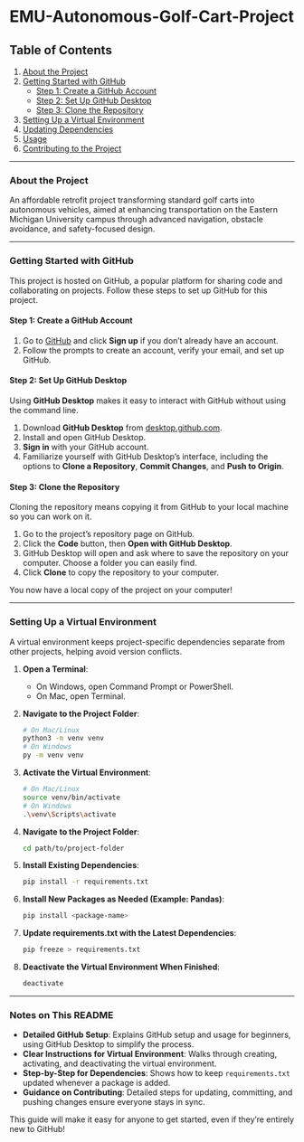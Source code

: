 # EMU-Autonomous-Golf-Cart-Project

## Table of Contents
1. [About the Project](#about-the-project)
2. [Getting Started with GitHub](#getting-started-with-github)
   - [Step 1: Create a GitHub Account](#step-1-create-a-github-account)
   - [Step 2: Set Up GitHub Desktop](#step-2-set-up-github-desktop)
   - [Step 3: Clone the Repository](#step-3-clone-the-repository)
3. [Setting Up a Virtual Environment](#setting-up-a-virtual-environment)
4. [Updating Dependencies](#updating-dependencies)
5. [Usage](#usage)
6. [Contributing to the Project](#contributing-to-the-project)

---

### About the Project

An affordable retrofit project transforming standard golf carts into autonomous vehicles, aimed at enhancing transportation on the Eastern Michigan University campus through advanced navigation, obstacle avoidance, and safety-focused design.

---

### Getting Started with GitHub

This project is hosted on GitHub, a popular platform for sharing code and collaborating on projects. Follow these steps to set up GitHub for this project.

#### Step 1: Create a GitHub Account

1. Go to [GitHub](https://github.com/) and click **Sign up** if you don’t already have an account.
2. Follow the prompts to create an account, verify your email, and set up GitHub.

#### Step 2: Set Up GitHub Desktop

Using **GitHub Desktop** makes it easy to interact with GitHub without using the command line.

1. Download **GitHub Desktop** from [desktop.github.com](https://desktop.github.com/).
2. Install and open GitHub Desktop.
3. **Sign in** with your GitHub account.
4. Familiarize yourself with GitHub Desktop’s interface, including the options to **Clone a Repository**, **Commit Changes**, and **Push to Origin**.

#### Step 3: Clone the Repository

Cloning the repository means copying it from GitHub to your local machine so you can work on it.

1. Go to the project’s repository page on GitHub.
2. Click the **Code** button, then **Open with GitHub Desktop**.
3. GitHub Desktop will open and ask where to save the repository on your computer. Choose a folder you can easily find.
4. Click **Clone** to copy the repository to your computer.

You now have a local copy of the project on your computer!

---

### Setting Up a Virtual Environment

A virtual environment keeps project-specific dependencies separate from other projects, helping avoid version conflicts.

1. **Open a Terminal**:
   - On Windows, open Command Prompt or PowerShell.
   - On Mac, open Terminal.

2. **Navigate to the Project Folder**:
   ```bash
   # On Mac/Linux
   python3 -m venv venv
   # On Windows
   py -m venv venv

3. **Activate the Virtual Environment**:
   ```bash
   # On Mac/Linux
   source venv/bin/activate
   # On Windows
   .\venv\Scripts\activate

4. **Navigate to the Project Folder**:
   ```bash
   cd path/to/project-folder

4. **Install Existing Dependencies**:
   ```bash
   pip install -r requirements.txt

5. **Install New Packages as Needed (Example: Pandas)**:
   ```bash
   pip install <package-name>

5. **Update requirements.txt with the Latest Dependencies**:
   ```bash
   pip freeze > requirements.txt

5. **Deactivate the Virtual Environment When Finished**:
   ```bash
   deactivate


---

### Notes on This README

- **Detailed GitHub Setup**: Explains GitHub setup and usage for beginners, using GitHub Desktop to simplify the process.
- **Clear Instructions for Virtual Environment**: Walks through creating, activating, and deactivating the virtual environment.
- **Step-by-Step for Dependencies**: Shows how to keep `requirements.txt` updated whenever a package is added.
- **Guidance on Contributing**: Detailed steps for updating, committing, and pushing changes ensure everyone stays in sync.

This guide will make it easy for anyone to get started, even if they’re entirely new to GitHub!


